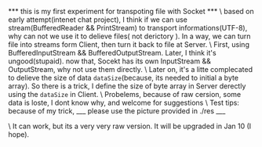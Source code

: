 *** this is my first experiment for transpoting file with Socket ***
\ based on early attempt(intenet chat project), I think if we can use stream(BufferedReader && PrintStream) to transport informations(UTF-8),  why can not we use it to delieve files( not derictory ). In a way, we can turn file into streams form Client, then turn it back to file at Server. 
\ First, using BufferedInputStream && BufferedOutputStream. Later, I think it's ungood(stupaid). now that, Socekt has its own InputStream && OutputStream, why not use them directly.
\ Later on, it's a litte complecated to delieve the size of data <code>dataSize</code>(because, its needed to initial a byte array). So there is a trick, I define the size of byte array in Server derectly using the <code>dataSize</code> in Client.
\ Probelems, because of raw cersion, some data is loste, I dont know why, and welcome for suggestions
\ Test tips: because of my trick, 
___ please use the picture provided in ./res ___
			 
\ It can work, but its a very very raw version. It will be upgraded in Jan 10 (I hope).
